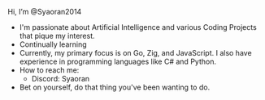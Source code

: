 Hi, I’m @Syaoran2014
- I'm passionate about Artificial Intelligence and various Coding Projects that pique my interest.
- Continually learning
- Currently, my primary focus is on Go, Zig, and JavaScript. I also have experience in programming languages like C# and Python.
- How to reach me:
   - Discord: Syaoran
- Bet on yourself, do that thing you've been wanting to do. 

<!---
Syaoran2014/Syaoran2014 is a ✨ special ✨ repository because its `README.md` (this file) appears on your GitHub profile.
You can click the Preview link to take a look at your changes.
--->
